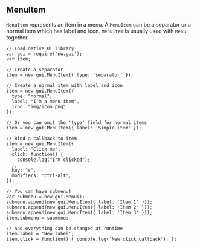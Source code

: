 ## MenuItem

`MenuItem` represents an item in a menu. A `MenuItem` can be a separator or a normal item which has label and icon. `MenuItem` is usually used with `Menu` together.

    // Load native UI library
    var gui = require('nw.gui');
    var item;
    
    // Create a separator
    item = new gui.MenuItem({ type: 'separator' });
    
    // Create a normal item with label and icon
    item = new gui.MenuItem({
      type: "normal", 
      label: "I'm a menu item",
      icon: "img/icon.png"
    });
    
    // Or you can omit the 'type' field for normal items
    item = new gui.MenuItem({ label: 'Simple item' });
    
    // Bind a callback to item
    item = new gui.MenuItem({
      label: "Click me",
      click: function() {
        console.log("I'm clicked");
      },
      key: "s",
      modifiers: "ctrl-alt",
    });
    
    // You can have submenu!
    var submenu = new gui.Menu();
    submenu.append(new gui.MenuItem({ label: 'Item 1' }));
    submenu.append(new gui.MenuItem({ label: 'Item 2' }));
    submenu.append(new gui.MenuItem({ label: 'Item 3' }));
    item.submenu = submenu;
    
    // And everything can be changed at runtime
    item.label = 'New label';
    item.click = function() { console.log('New click callback'); };